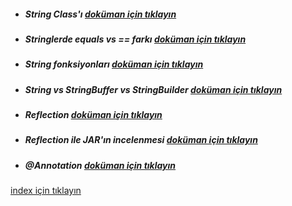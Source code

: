 * ##### String Class'ı [doküman için tıklayın](./documentation/understandingStringClass.md)
* ##### Stringlerde equals vs == farkı [doküman için tıklayın](./documentation/doubleEqualsVsEqualsWithString.md)
* ##### String fonksiyonları [doküman için tıklayın](./documentation/stringMethods.md)
* ##### String vs StringBuffer vs StringBuilder [doküman için tıklayın](./documentation/stringVsStringBuilderVsStringBuffer.md)
* ##### Reflection [doküman için tıklayın](./documentation/reflection.md)
* ##### Reflection ile JAR'ın incelenmesi [doküman için tıklayın](./documentation/inspectJarWithReflection.md)
* ##### @Annotation [doküman için tıklayın](./documentation/annotation.md)

[index için tıklayın](../README.md)
